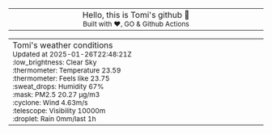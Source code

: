 
<div align="center">
<table>
<tbody>
<td align="center">
<img width="2000" height="0"><br>
Hello, this is Tomi's github 👋<br>
<sup>Built with ❤️, GO & Github Actions</sup><br>
<img width="2000" height="0">
</td>
</tbody>
</table>
</div>
<table>
<tbody>
<td align="left">
<img width="2000" height="0"><br>
Tomi's weather conditions<br>
<sup>Updated at 2025-01-26T22:48:21Z</sup><br>
<sup>:low_brightness: Clear Sky</sup><br>
<sup>:thermometer: Temperature 23.59 </sup><br>
<sup>:thermometer: Feels like 23.75</sup><br>
<sup>:sweat_drops: Humidity 67%</sup><br>
<sup>:mask: PM2.5 20.27 μg/m3</sup><br>
<sup>:cyclone: Wind 4.63m/s </sup><br>
<sup>:telescope: Visibility 10000m </sup><br>
<sup>:droplet: Rain 0mm/last 1h </sup><br>
<img width="2000" height="0">
</td>
<td align="left">
<img width="2000" height="0"><br>
<br>
<img width="2000" height="0">
</td>
</tbody>
</table>
</div>
    